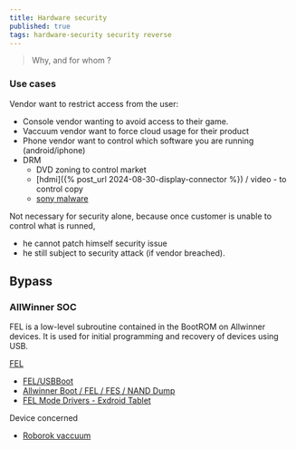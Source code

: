 ```yaml
---
title: Hardware security
published: true
tags: hardware-security security reverse
---
```

> Why, and for whom ?

### Use cases

Vendor want to restrict access from the user:
- Console vendor wanting to avoid access to their game.
- Vaccuum vendor want to force cloud usage for their product
- Phone vendor want to control which software you are running (android/iphone)
- DRM
	- DVD zoning to control market
    - [hdmi]({% post_url 2024-08-30-display-connector %}) / video - to control copy
    - [sony malware](https://en.wikipedia.org/wiki/Sony_BMG_copy_protection_rootkit_scandal)

Not necessary for security alone, because once customer is unable to control what is runned,
- he cannot patch himself security issue
- he still subject to security attack (if vendor breached).

## Bypass

### AllWinner SOC 
FEL is a low-level subroutine contained in the BootROM on Allwinner devices. It is used for initial programming and recovery of devices using USB. 

[FEL](https://linux-sunxi.org/FEL)
- [FEL/USBBoot](https://linux-sunxi.org/FEL/USBBoot)
- [Allwinner Boot / FEL / FES / NAND Dump](https://xor.co.za/post/2018-12-01-fel-bootprocess/)
- [FEL Mode Drivers - Exdroid Tablet](https://github.com/Siragon/exdroid-driver-fel?tab=readme-ov-file#fel-mode-drivers---exdroid-tablet)

Device concerned
- [Roborok vaccuum]()
